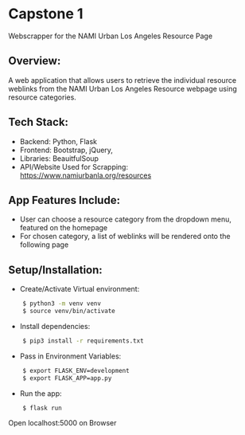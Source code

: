 # Capstone 1

Webscrapper for the NAMI Urban Los Angeles Resource Page

## Overview: 
A web application that allows users to retrieve the individual resource weblinks from the NAMI Urban Los Angeles Resource webpage using resource categories. 

## Tech Stack:
- Backend: 
Python, Flask
- Frontend: 
Bootstrap, jQuery, 
- Libraries:
BeauitfulSoup
- API/Website Used for Scrapping: 
https://www.namiurbanla.org/resources

## App Features Include:
- User can choose a resource category from the dropdown menu, featured on the homepage
- For chosen category, a list of weblinks will be rendered onto the following page

## Setup/Installation:
- Create/Activate Virtual environment:
```bash
    $ python3 -m venv venv
    $ source venv/bin/activate
```

- Install dependencies:
```bash
    $ pip3 install -r requirements.txt
```

- Pass in Environment Variables:
```bash
    $ export FLASK_ENV=development
    $ export FLASK_APP=app.py
```

- Run the app:
``` bash    
    $ flask run
```

Open localhost:5000 on Browser




